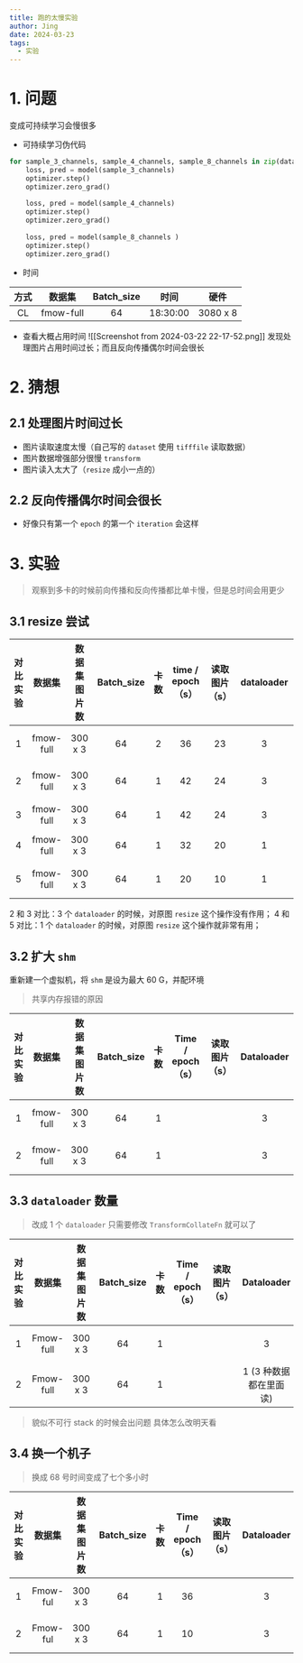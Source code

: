```yaml
---
title: 跑的太慢实验
author: Jing
date: 2024-03-23
tags:
  - 实验
---
```

# 1. 问题
变成可持续学习会慢很多
- 可持续学习伪代码
```python
for sample_3_channels, sample_4_channels, sample_8_channels in zip(data_loder_3_channels, data_loder_4_channels, data_loder_8_channels):
    loss, pred = model(sample_3_channels)
    optimizer.step()
    optimizer.zero_grad()
    
    loss, pred = model(sample_4_channels)
    optimizer.step()
    optimizer.zero_grad()
    
    loss, pred = model(sample_8_channels )
    optimizer.step()
    optimizer.zero_grad()
```
- 时间

| 方式  |    数据集    | Batch_size |    时间    |    硬件    |
| :-: | :-------: | :--------: | :------: | :------: |
| CL  | fmow-full |     64     | 18:30:00 | 3080 x 8 |
- 查看大概占用时间
![[Screenshot from 2024-03-22 22-17-52.png]]
发现处理图片占用时间过长；而且反向传播偶尔时间会很长
# 2. 猜想
## 2.1 处理图片时间过长
- 图片读取速度太慢（自己写的 `dataset` 使用 `tifffile` 读取数据）
- 图片数据增强部分很慢 `transform` 
- 图片读入太大了（`resize` 成小一点的）
## 2.2 反向传播偶尔时间会很长
- 好像只有第一个 `epoch` 的第一个 `iteration` 会这样
# 3. 实验
> 观察到多卡的时候前向传播和反向传播都比单卡慢，但是总时间会用更少

## 3.1 resize 尝试

| 对比实验 |    数据集    | 数据集图片数  | Batch_size | 卡数  | time / epoch（s） | 读取图片（s） | dataloader |   图片大小    |
| :--: | :-------: | :-----: | :--------: | :-: | :-------------: | :-----: | :--------: | :-------: |
|  1   | fmow-full | 300 x 3 |     64     |  2  |       36        |   23    |     3      | 512 x 512 |
|  2   | fmow-full | 300 x 3 |     64     |  1  |       42        |   24    |     3      | 512 x 512 |
|  3   | fmow-full | 300 x 3 |     64     |  1  |       42        |   24    |     3      |    原图     |
|  4   | fmow-full | 300 x 3 |     64     |  1  |       32        |   20    |     1      |    原图     |
|  5   | fmow-full | 300 x 3 |     64     |  1  |       20        |   10    |     1      | 512 x 512 |
2 和 3 对比：3 个 `dataloader` 的时候，对原图 `resize` 这个操作没有作用；
4 和 5 对比：1 个 `dataloader` 的时候，对原图 `resize` 这个操作就非常有用；
## 3.2 扩大 `shm`
重新建一个虚拟机，将 `shm` 是设为最大 60 G，并配环境
> 共享内存报错的原因

| 对比实验 |    数据集    | 数据集图片数  | Batch_size | 卡数  | Time / epoch（s） | 读取图片（s） | Dataloader |   图片大小    | num_worker |
| :--: | :-------: | :-----: | :--------: | :-: | :-------------: | :-----: | :--------: | :-------: | :--------: |
|  1   | fmow-full | 300 x 3 |     64     |  1  |                 |         |     3      | 512 x 512 |     4      |
|  2   | fmow-full | 300 x 3 |     64     |  1  |                 |         |     3      | 512 x 512 |     8      |

## 3.3 `dataloader` 数量
> 改成 1 个 `dataloader` 只需要修改 `TransformCollateFn` 就可以了

| 对比实验 |    数据集    | 数据集图片数  | Batch_size | 卡数  | Time / epoch（s） | 读取图片（s） |   Dataloader   |   图片大小    |
| :--: | :-------: | :-----: | :--------: | :-: | :-------------: | :-----: | :------------: | :-------: |
|  1   | Fmow-full | 300 x 3 |     64     |  1  |                 |         |       3        | 512 x 512 |
|  2   | Fmow-full | 300 x 3 |     64     |  1  |                 |         | 1 (3 种数据都在里面读) | 512 x 512 |
>  貌似不可行 stack 的时候会出问题
>  具体怎么改明天看
## 3.4 换一个机子
> 换成 68 号时间变成了七个多小时

| 对比实验 |   数据集    | 数据集图片数  | Batch_size | 卡数  | Time / epoch（s） | 读取图片（s） | Dataloader |   图片大小    | 机子  |
| :--: | :------: | :-----: | :--------: | :-: | :-------------: | :-----: | :--------: | :-------: | :-: |
|  1   | Fmow-ful | 300 x 3 |     64     |  1  |       36        |         |     3      | 512 x 512 | 66  |
|  2   | Fmow-ful | 300 x 3 |     64     |  1  |       10        |         |     3      | 512 x 512 | 68  |





















